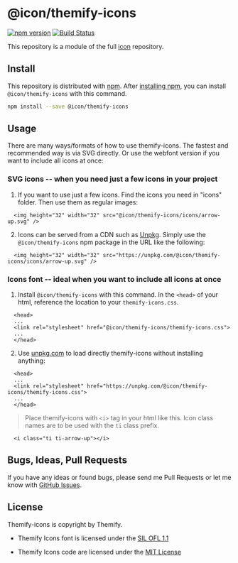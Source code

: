 # @icon/themify-icons

[![npm version](https://img.shields.io/npm/v/@icon/themify-icons.svg)](https://www.npmjs.org/package/@icon/themify-icons)
[![Build Status](https://travis-ci.org/icon/icon.svg?branch=master)](https://travis-ci.org/icon/icon)

This repository is a module of the full [icon][icon] repository.

## Install

This repository is distributed with [npm]. After [installing npm][install-npm], you can install `@icon/themify-icons` with this command.

```bash
npm install --save @icon/themify-icons
```

## Usage

There are many ways/formats of how to use themify-icons. The fastest and recommended way is via SVG directly. Or use the webfont version if you want to include all icons at once:

### SVG icons -- when you need just a few icons in your project

  1. If you want to use just a few icons. Find the icons you need in "icons" folder. Then use them as regular images:

```
  <img height="32" width="32" src="@icon/themify-icons/icons/arrow-up.svg" />
```

  2. Icons can be served from a CDN such as [Unpkg][Unpkg]. Simply use the `@icon/themify-icons` npm package in the URL like the following:

```
  <img height="32" width="32" src="https://unpkg.com/@icon/themify-icons/icons/arrow-up.svg" />
```

### Icons font -- ideal when you want to include all icons at once

  1. Install `@icon/themify-icons` with this command. In the `<head>` of your html, reference the location to your `themify-icons.css`.

```
  <head>
  ...
  <link rel="stylesheet" href="@icon/themify-icons/themify-icons.css">
  ...
  </head>
```

  2. Use [unpkg.com][Unpkg] to load directly themify-icons without installing anything:

```
  <head>
  ...
  <link rel="stylesheet" href="https://unpkg.com/@icon/themify-icons/themify-icons.css">
  ...
  </head>
```

> Place themify-icons with `<i>` tag in your html like this. Icon class names are to be used with the `ti` class prefix.

```
  <i class="ti ti-arrow-up"></i>
```


## Bugs, Ideas, Pull Requests

If you have any ideas or found bugs, please send me Pull Requests or let me know with [GitHub Issues][github issues].

## License

Themify-icons is copyright by Themify.

- Themify Icons font is licensed under the [SIL OFL 1.1][SIL]

- Themify Icons code are licensed under the [MIT License][MIT]

[MIT]: https://opensource.org/licenses/MIT
[SIL]: http://scripts.sil.org/OFL
[icon]: https://github.com/thecreation/icons
[npm]: https://www.npmjs.com/
[install-npm]: https://docs.npmjs.com/getting-started/installing-node
[sass]: http://sass-lang.com/
[github issues]: https://github.com/thecreation/icons/issues
[Unpkg]: https://unpkg.com